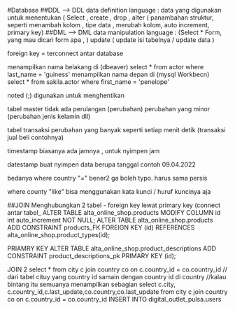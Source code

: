 #Database
##DDL
--> DDL data definition language : data yang digunakan untuk menentukan ( Select , create , drop ,
alter ( panambahan struktur, seperti menambah kolom , tipe data , merubah kolom, auto increment, primary key)
##DML
--> DML data manipulation language : (Select * Form, yang mau dicari form apa , )
update ( update isi tabelnya / update data ) 

foreign key = terconnect antar database

menampilkan nama belakang di (dbeaver)
select  * from actor where last_name = 'guiness'
menampilkan nama depan di (mysql Workbecn)
select * from sakila.actor where first_name = 'penelope'

noted
(;) digunakan untuk menghentikan

tabel master
tidak ada perulangan (perubahan)
perubahan yang minor (perubahan jenis kelamin dll)

tabel transaksi
perubahan yang banyak seperti setiap menit detik (transaksi jual beli contohnya)

timestamp
biasanya ada jamnya , untuk nyimpen jam

datestamp
buat nyimpen data berupa tanggal contoh 09.04.2022

bedanya
where country "="
bener2 ga boleh typo. harus sama persis

where county "like"
bisa menggunakan kata kunci / huruf kuncinya aja

##JOIN
Menghubungkan 2 tabel - foreign key lewat primary key (connect antar tabel_
ALTER TABLE alta_online_shop.products MODIFY COLUMN id int auto_increment NOT NULL;
ALTER TABLE alta_online_shop.products ADD CONSTRAINT products_FK FOREIGN KEY (id) REFERENCES alta_online_shop.product_types(id);

PRIAMRY KEY
ALTER TABLE alta_online_shop.product_descriptions ADD CONSTRAINT product_descriptions_pk PRIMARY KEY (id);

JOIN 2
select * from city c join country co on c.country_id = co.country_id
// dari tabel cituy yang country id samain dengan country id di country
//kalau bintang itu semuanya
menampilkan sebagian
select c.city, c.country_id,c.last_update,co.country,co.last_update from city c join country co on c.country_id = co.country_id
INSERT INTO digital_outlet_pulsa.users